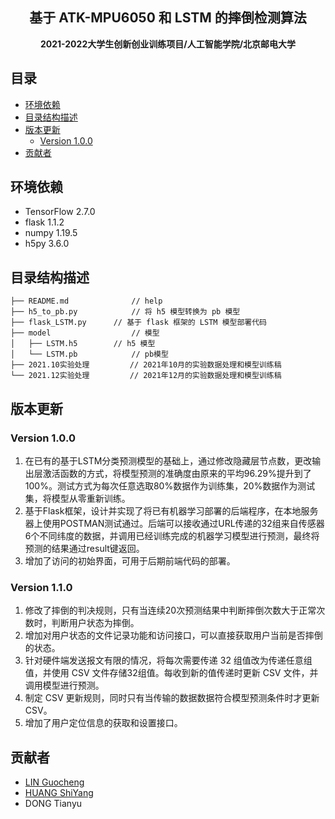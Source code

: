 <h2 align="center"> 基于 ATK-MPU6050 和 LSTM 的摔倒检测算法 </h2>
<p align="center"><b>2021-2022大学生创新创业训练项目/人工智能学院/北京邮电大学</b></p>


## 目录

- [环境依赖](#环境依赖)
- [目录结构描述](#目录结构描述)
- [版本更新](#版本更新)
	- [Version 1.0.0](#version-100)
- [贡献者](#贡献者)





## 环境依赖

- TensorFlow 2.7.0
- flask 1.1.2
- numpy 1.19.5
- h5py 3.6.0

## 目录结构描述

```
├── README.md              // help
├── h5_to_pb.py            // 将 h5 模型转换为 pb 模型
├── flask_LSTM.py	   // 基于 flask 框架的 LSTM 模型部署代码
├── model                  // 模型
│   ├── LSTM.h5  	   // h5 模型
│   └── LSTM.pb            // pb模型
├── 2021.10实验处理         // 2021年10月的实验数据处理和模型训练稿
└── 2021.12实验处理         // 2021年12月的实验数据处理和模型训练稿
```

## 版本更新

### Version 1.0.0

1. 在已有的基于LSTM分类预测模型的基础上，通过修改隐藏层节点数，更改输出层激活函数的方式，将模型预测的准确度由原来的平均96.29%提升到了100%。测试方式为每次任意选取80%数据作为训练集，20%数据作为测试集，将模型从零重新训练。
2. 基于Flask框架，设计并实现了将已有机器学习部署的后端程序，在本地服务器上使用POSTMAN测试通过。后端可以接收通过URL传递的32组来自传感器6个不同纬度的数据，并调用已经训练完成的机器学习模型进行预测，最终将预测的结果通过result键返回。
3. 增加了访问的初始界面，可用于后期前端代码的部署。

### Version 1.1.0

1. 修改了摔倒的判决规则，只有当连续20次预测结果中判断摔倒次数大于正常次数时，判断用户状态为摔倒。
2. 增加对用户状态的文件记录功能和访问接口，可以直接获取用户当前是否摔倒的状态。
3. 针对硬件端发送报文有限的情况，将每次需要传递 32 组值改为传递任意组值，并使用 CSV 文件存储32组值。每收到新的值传递时更新 CSV 文件，并调用模型进行预测。
4. 制定 CSV 更新规则，同时只有当传输的数据数据符合模型预测条件时才更新 CSV。
5. 增加了用户定位信息的获取和设置接口。

## 贡献者
- [LIN Guocheng](https://github.com/lgc0208)
- [HUANG ShiYang](https://github.com/moontree613)
- DONG Tianyu
